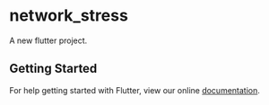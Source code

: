 # network_stress

A new flutter project.

## Getting Started

For help getting started with Flutter, view our online
[documentation](http://flutter.io/).

